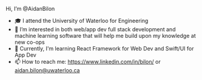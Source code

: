Hi, I’m @AidanBilon
- 🎓 I attend the University of Waterloo for Engineering
- 🧠 I’m interested in both web/app dev full stack development and machine learning software that will help me build upon my knowledge at new co-ops
- 🌱 Currently, I'm learning React Framework for Web Dev and Swift/UI for App Dev
- 📫 How to reach me: https://www.linkedin.com/in/bilon/ or aidan.bilon@uwaterloo.ca
